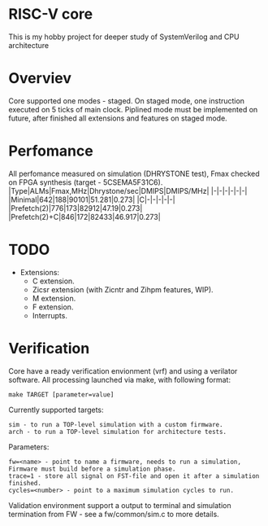 
# RISC-V core
This is my hobby project for deeper study of SystemVerilog and CPU architecture

# Overviev
Core supported one modes - staged. On staged mode, one instruction executed on 5 ticks of main clock.
Piplined mode must be implemented on future, after finished all extensions and features on staged mode.

# Perfomance
All perfomance measured on simulation (DHRYSTONE test), Fmax checked on FPGA synthesis (target - 5CSEMA5F31C6).
|Type|ALMs|Fmax,MHz|Dhrystone/sec|DMIPS|DMIPS/MHz|
|-|-|-|-|-|-|
|Minimal|642|188|90101|51.281|0.273|
|C|-|-|-|-|-|
|Prefetch(2)|776|173|82912|47.19|0.273|
|Prefetch(2)+C|846|172|82433|46.917|0.273|
 
# TODO
- Extensions:
  - C extension.
  - Zicsr extension (with Zicntr and Zihpm features, WIP).
  - M extension.
  - F extension.
  - Interrupts.


# Verification
Core have a ready verification envionment (vrf) and using a verilator software.
All processing launched via make, with following format:

    make TARGET [parameter=value]

Currently supported targets:

    sim - to run a TOP-level simulation with a custom firmware.
    arch - to run a TOP-level simulation for architecture tests.

Parameters:

    fw=<name> - point to name a firmware, needs to run a simulation, Firmware must build before a simulation phase.
    trace=1 - store all signal on FST-file and open it after a simulation finished.
    cycles=<number> - point to a maximum simulation cycles to run.

Validation environment support a output to terminal and simulation termination from FW - see a fw/common/sim.c to more details.
